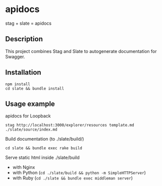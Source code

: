 # apidocs
stag + slate = apidocs


## Description

This project combines Stag and Slate to autogenerate documentation for Swagger.


## Installation

    npm install
    cd slate && bundle install


## Usage example

apidocs for Loopback

    stag http://localhost:3000/explorer/resources template.md ./slate/source/index.md


Build documentation (to ./slate/build/)

    cd slate && bundle exec rake build


Serve static html inside ./slate/build

- with Nginx
- with Python (`cd ./slate/build && python -m SimpleHTTPServer`)
- with Ruby (`cd ./slate && bundle exec middleman server`)
